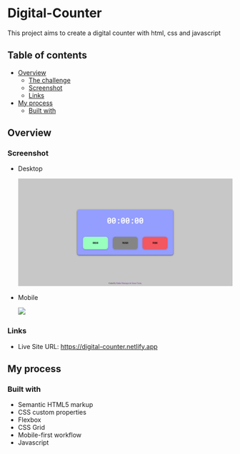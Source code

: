 # Digital-Counter
This project aims to create a digital counter with html, css and javascript

## Table of contents

- [Overview](#overview)
  - [The challenge](#the-challenge)
  - [Screenshot](#screenshot)
  - [Links](#links)
- [My process](#my-process)
  - [Built with](#built-with)

## Overview

### Screenshot
  - Desktop
  
    ![](/images/desktop.png)
    
  - Mobile
  
    ![](/images/mobile.png)

### Links

- Live Site URL: https://digital-counter.netlify.app

## My process

### Built with

- Semantic HTML5 markup
- CSS custom properties
- Flexbox
- CSS Grid
- Mobile-first workflow
- Javascript
